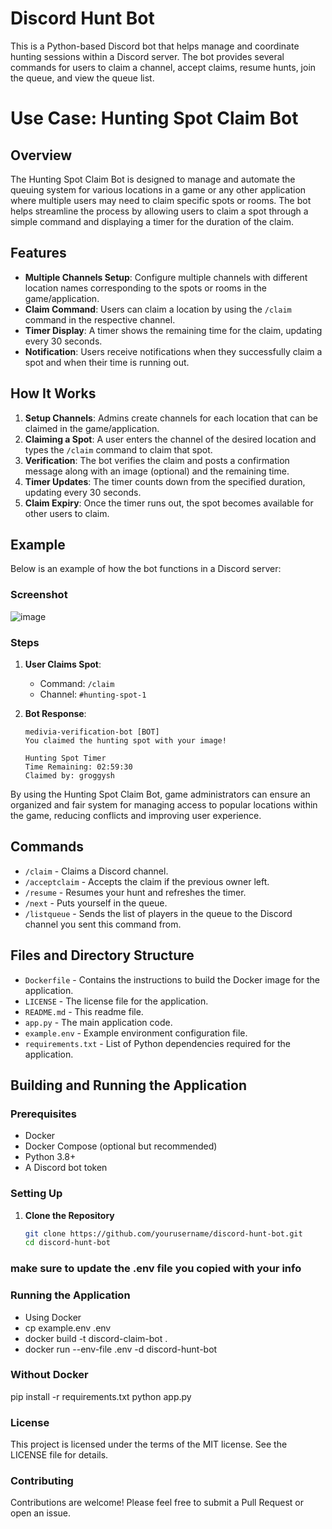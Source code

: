 # Discord Hunt Bot

This is a Python-based Discord bot that helps manage and coordinate hunting sessions within a Discord server. The bot provides several commands for users to claim a channel, accept claims, resume hunts, join the queue, and view the queue list.

# Use Case: Hunting Spot Claim Bot

## Overview

The Hunting Spot Claim Bot is designed to manage and automate the queuing system for various locations in a game or any other application where multiple users may need to claim specific spots or rooms. The bot helps streamline the process by allowing users to claim a spot through a simple command and displaying a timer for the duration of the claim.

## Features

- **Multiple Channels Setup**: Configure multiple channels with different location names corresponding to the spots or rooms in the game/application.
- **Claim Command**: Users can claim a location by using the `/claim` command in the respective channel.
- **Timer Display**: A timer shows the remaining time for the claim, updating every 30 seconds.
- **Notification**: Users receive notifications when they successfully claim a spot and when their time is running out.

## How It Works

1. **Setup Channels**: Admins create channels for each location that can be claimed in the game/application.
2. **Claiming a Spot**: A user enters the channel of the desired location and types the `/claim` command to claim that spot.
3. **Verification**: The bot verifies the claim and posts a confirmation message along with an image (optional) and the remaining time.
4. **Timer Updates**: The timer counts down from the specified duration, updating every 30 seconds.
5. **Claim Expiry**: Once the timer runs out, the spot becomes available for other users to claim.

## Example

Below is an example of how the bot functions in a Discord server:

### Screenshot
![image](https://github.com/Morrisk4y/medivia-claimbot/assets/72673660/d83e5ed0-c906-48ce-bb6f-ded58b1e79cd)


### Steps

1. **User Claims Spot**:
    - Command: `/claim`
    - Channel: `#hunting-spot-1`

2. **Bot Response**:
    ```plaintext
    medivia-verification-bot [BOT]
    You claimed the hunting spot with your image!

    Hunting Spot Timer
    Time Remaining: 02:59:30
    Claimed by: groggysh
    ```


By using the Hunting Spot Claim Bot, game administrators can ensure an organized and fair system for managing access to popular locations within the game, reducing conflicts and improving user experience.

## Commands

- `/claim` - Claims a Discord channel.
- `/acceptclaim` - Accepts the claim if the previous owner left.
- `/resume` - Resumes your hunt and refreshes the timer.
- `/next` - Puts yourself in the queue.
- `/listqueue` - Sends the list of players in the queue to the Discord channel you sent this command from.

## Files and Directory Structure

- `Dockerfile` - Contains the instructions to build the Docker image for the application.
- `LICENSE` - The license file for the application.
- `README.md` - This readme file.
- `app.py` - The main application code.
- `example.env` - Example environment configuration file.
- `requirements.txt` - List of Python dependencies required for the application.

## Building and Running the Application

### Prerequisites

- Docker
- Docker Compose (optional but recommended)
- Python 3.8+
- A Discord bot token

### Setting Up

1. **Clone the Repository**

   ```sh
   git clone https://github.com/yourusername/discord-hunt-bot.git
   cd discord-hunt-bot

### make sure to update the .env file you copied with your info

### Running the Application
- Using Docker
- cp example.env .env
- docker build -t discord-claim-bot .
- docker run --env-file .env -d discord-hunt-bot

### Without Docker
pip install -r requirements.txt
python app.py


### License

This project is licensed under the terms of the MIT license. See the LICENSE file for details.

### Contributing

Contributions are welcome! Please feel free to submit a Pull Request or open an issue.
